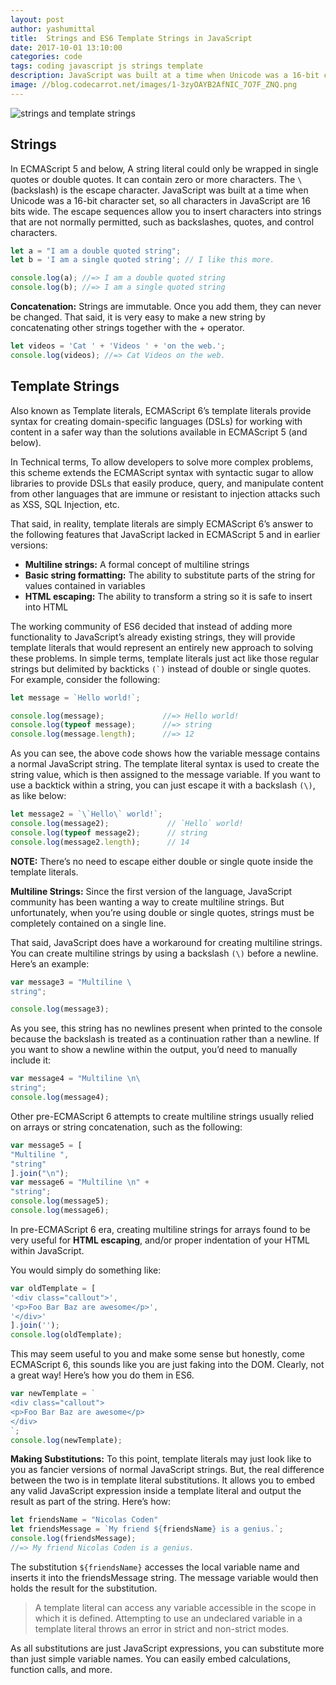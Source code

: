 ```yaml
---
layout: post
author: yashumittal
title:  Strings and ES6 Template Strings in JavaScript
date: 2017-10-01 13:10:00
categories: code
tags: coding javascript js strings template
description: JavaScript was built at a time when Unicode was a 16-bit character set, so all characters in JavaScript are 16 bits wide.
image: //blog.codecarrot.net/images/1-3zyOAYB2AfNIC_7O7F_ZNQ.png
---
```


![strings and template strings](//blog.codecarrot.net/images/1-3zyOAYB2AfNIC_7O7F_ZNQ.png)

## Strings

In ECMAScript 5 and below, A string literal could only be wrapped in single quotes or double quotes. It can contain zero or more characters. The `\` (backslash) is the escape character. JavaScript was built at a time when Unicode was a 16-bit character set, so all characters in JavaScript are 16 bits wide. The escape sequences allow you to insert characters into strings that are not normally permitted, such as backslashes, quotes, and control characters.

```js
let a = "I am a double quoted string";
let b = 'I am a single quoted string'; // I like this more.

console.log(a); //=> I am a double quoted string
console.log(b); //=> I am a single quoted string
```

**Concatenation:** Strings are immutable. Once you add them, they can never be changed. That said, it is very easy to make a new string by concatenating other strings together with the + operator.

```js
let videos = 'Cat ' + 'Videos ' + 'on the web.';
console.log(videos); //=> Cat Videos on the web.
```

## Template Strings

Also known as Template literals, ECMAScript 6’s template literals provide syntax for creating domain-specific languages (DSLs) for working with content in a safer way than the solutions available in ECMAScript 5 (and below).

In Technical terms, To allow developers to solve more complex problems, this scheme extends the ECMAScript syntax with syntactic sugar to allow libraries to provide DSLs that easily produce, query, and manipulate content from other languages that are immune or resistant to injection attacks such as XSS, SQL Injection, etc.

That said, in reality, template literals are simply ECMAScript 6’s answer to the following features that JavaScript lacked in ECMAScript 5 and in earlier versions:

* **Multiline strings:** A formal concept of multiline strings
* **Basic string formatting:** The ability to substitute parts of the string for values contained in variables
* **HTML escaping:** The ability to transform a string so it is safe to insert into HTML

The working community of ES6 decided that instead of adding more functionality to JavaScript’s already existing strings, they will provide template literals that would represent an entirely new approach to solving these problems. In simple terms, template literals just act like those regular strings but delimited by backticks ```(`)``` instead of double or single quotes. For example, consider the following:

```js
let message = `Hello world!`;

console.log(message);             //=> Hello world!
console.log(typeof message);      //=> string
console.log(message.length);      //=> 12
```

As you can see, the above code shows how the variable message contains a normal JavaScript string. The template literal syntax is used to create the string value, which is then assigned to the message variable. If you want to use a backtick within a string, you can just escape it with a backslash `(\)`, as like below:

```js
let message2 = `\`Hello\` world!`;
console.log(message2);             // `Hello` world!
console.log(typeof message2);      // string
console.log(message2.length);      // 14
```

**NOTE:** There’s no need to escape either double or single quote inside the template literals.

**Multiline Strings:** Since the first version of the language, JavaScript community has been wanting a way to create multiline strings. But unfortunately, when you’re using double or single quotes, strings must be completely contained on a single line.

That said, JavaScript does have a workaround for creating multiline strings. You can create multiline strings by using a backslash `(\)` before a newline. Here’s an example:

```js
var message3 = "Multiline \
string";

console.log(message3);
```

As you see, this string has no newlines present when printed to the console because the backslash is treated as a continuation rather than a newline. If you want to show a newline within the output, you’d need to manually include it:

```js
var message4 = "Multiline \n\
string";
console.log(message4);
```

Other pre-ECMAScript 6 attempts to create multiline strings usually relied on arrays or string concatenation, such as the following:

```js
var message5 = [
"Multiline ",
"string"
].join("\n");
var message6 = "Multiline \n" +
"string";
console.log(message5);
console.log(message6);
```

In pre-ECMAScript 6 era, creating multiline strings for arrays found to be very useful for **HTML escaping**, and/or proper indentation of your HTML within JavaScript.

You would simply do something like:

```js
var oldTemplate = [
'<div class="callout">',
'<p>Foo Bar Baz are awesome</p>',
'</div>'
].join('');
console.log(oldTemplate);
```

This may seem useful to you and make some sense but honestly, come ECMAScript 6, this sounds like you are just faking into the DOM. Clearly, not a great way! Here’s how you do them in ES6.

```js
var newTemplate = `
<div class="callout">
<p>Foo Bar Baz are awesome</p>
</div>
`;
console.log(newTemplate);
```

**Making Substitutions:** To this point, template literals may just look like to you as fancier versions of normal JavaScript strings. But, the real difference between the two is in template literal substitutions. It allows you to embed any valid JavaScript expression inside a template literal and output the result as part of the string. Here’s how:

```js
let friendsName = "Nicolas Coden"
let friendsMessage = `My friend ${friendsName} is a genius.`;
console.log(friendsMessage);
//=> My friend Nicolas Coden is a genius.
```

The substitution `${friendsName}` accesses the local variable name and inserts it into the friendsMessage string. The message variable would then holds the result for the substitution.

<blockquote>
A template literal can access any variable accessible in the scope in which it is defined. Attempting to use an undeclared variable in a template literal throws an error in strict and non-strict modes.
</blockquote>

As all substitutions are just JavaScript expressions, you can substitute more than just simple variable names. You can easily embed calculations, function calls, and more.
